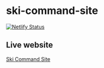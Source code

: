 # ski-command-site

[![Netlify Status](https://api.netlify.com/api/v1/badges/2f317f52-736d-4c8d-9d86-22d611c187f0/deploy-status)](https://app.netlify.com/sites/skimmands/deploys)

## Live website 
[Ski Command Site](https://skimmands.netlify.app/)

